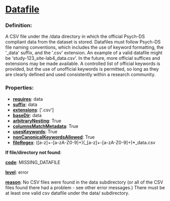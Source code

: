 # [Datafile](/en/latest/reference/schema/objects/files/Datafile "A CSV file under the /data directory in which the official psych-DS compliant data from the dataset is stored. Datafiles must follow Psych-DS file naming conventions, which includes the use of keyword formatting, the '_data' suffix, and the '.csv' extension. An example of a valid datafile might be 'study-123_site-lab4_data.csv'. In the future, more official suffices and extensions may be made available. A controlled list of official keywords is provided, but the use of unofficial keywords is permitted, so long as they are clearly defined and used consistently within a research community.")

### Definition:

A CSV file under the /data directory in which the official Psych-DS compliant data from the dataset is stored. Datafiles must follow Psych-DS file naming conventions, which includes the use of keyword formatting, the '_data' suffix, and the '.csv' extension. An example of a valid datafile might be 'study-123_site-lab4_data.csv'. In the future, more official suffices and extensions may be made available. A controlled list of official keywords is provided, but the use of unofficial keywords is permitted, so long as they are clearly defined and used consistently within a research community.

### Properties:

- [**requires**](/en/latest/reference/schema/meta/defs/requires "Set of schema locations defining the objects that must be present for certain issues to be reported"): data
- [**suffix**](/en/latest/reference/schema/meta/defs/suffix "String following the final '_' in a filename and preceding the '.' of the extension. Used to identify datafiles primarily."): data
- [**extensions**](/en/latest/reference/schema/meta/defs/extensions "Extension of current file including initial dot"): ['.csv']
- [**baseDir**](/en/latest/reference/schema/meta/defs/baseDir "Name of the directory under which the file object is expected to appear."): data
- [**arbitraryNesting**](/en/latest/reference/schema/meta/defs/arbitraryNesting "Indicator for whether a given file object is allowed to be nested within an arbitrary number of subdirectories."): True
- [**columnsMatchMetadata**](/en/latest/reference/schema/meta/defs/columnsMatchMetadata "Each datafile must only use column headers that appear in the 'variableMeasured' property of the compiled metadata object that corresponds to it."): True
- [**usesKeywords**](/en/latest/reference/schema/meta/defs/usesKeywords "Indicator for whether a given file object requires keyword formatting."): True
- [**nonCanonicalKeywordsAllowed**](/en/latest/reference/schema/meta/defs/nonCanonicalKeywordsAllowed "Indicator for whether a given file object is required to use only official Psych-DS keywords"): True
- [**fileRegex**](/en/latest/reference/schema/meta/defs/fileRegex "Regular expression defining the legal formatting of a filename."): ([a-z]+-[a-zA-Z0-9]+)(_[a-z]+-[a-zA-Z0-9]+)*_data\.csv

**If file/directory not found**:

[**code**](/en/latest/reference/schema/meta/defs/code): MISSING_DATAFILE

[**level**](/en/latest/reference/schema/meta/defs/level): error

[**reason**](/en/latest/reference/schema/meta/defs/reason): No CSV files were found in the data subdirectory (or all of the CSV files found there had a problem - see other error messages.) There must be at least one valid csv datafile under the data/ subdirectory.